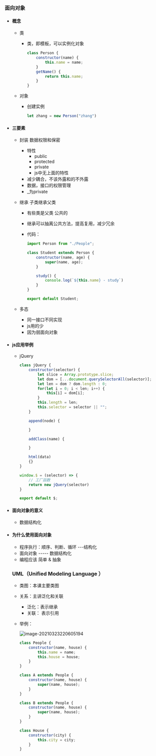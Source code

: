 ### **面向对象**

- #### 概念

  - 类

    - 类，即模板，可以实例化对象

      ```js
      class Person {
          constructor(name) {
              this.name = name;
          }
          getName() {
              return this.name;
          }
      }
      ```

      

  - 对象

    - 创建实例

      ```js
      let zhang = new Person("zhang")
      ```

- #### 三要素

  - 封装  数据权限和保密

    - 特性
      - public
      - protected
      - private
      - js中无上面的特性
    - 减少耦合，不该外露和的不外露
    - 数据，接口的权限管理
    - _为private

  - 继承 子类继承父类

    - 有些类是父类 公共的

    - 继承可以抽离公共方法，提高复用，减少冗余

    - 代码：

      ```js
      import Person from "./People";
      
      class Student extends Person {
          constructor(name, age) {
              super(name, age);
          }
      
          study() {
              console.log(`${this.name} - study`)
          }
      }
      
      export default Student;
      ```

  - 多态 

    - 同一接口不同实现
    - js用的少
    - 因为弱面向对象

- #### js应用举例

  - jQuery

    ```js
    class jQuery {
        constructor(selector) {
            let slice = Array.prototype.slice;
            let dom = [...document.querySelectorAll(selector)];
            let len = dom ? dom.length : 0;
            for(let i = 0; i < len; i++) {
                this[i] = dom[i];
            }
            this.length = len;
            this.selector = selector || "";
        }
    
        append(node) {
    
        }
    
        addClass(name) {
    
        }
    
        html(data) 
        {}
    }
    
    window.$ = (selector) => {
        // 工厂函数
        return new jQuery(selector)
    }
    
    export default $;
    ```

- #### 面向对象的意义

  - 数据结构化

- #### 为什么使用面向对象

  - 程序执行：顺序、判断、循环 ---结构化
  - 面向对象 ----- 数据结构化
  - 编程应该 简单 & 抽象

  ### UML（Unified Modeling Language ）

  - 类图：本课主要类图

  - 关系：主讲泛化和关联

    - 泛化：表示继承
    - 关联： 表示引用

  - 举例：

    ![image-20210323220605194](F:\github\js_note\DesignMode\ObjectOriented\image-20210323220605194.png)

    ```js
    class People {
        constructor(name, house) {
            this.name = name;
            this.house = house;
        }
    }
    
    class A extends People {
        constructor(name, house) {
            super(name, house);
        }
    }
    
    class B extends People {
        constructor(name, house) {
            super(name, house);
        }
    }
    
    class House {
        constructor(city) {
            this.city = city;
        }
    }
    ```

    

